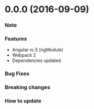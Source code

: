 <a name="0.0.0"></a>
# 0.0.0 (2016-09-09)

### Note

### Features

* Angular rc.5 (ngModule)
* Webpack 2
* Dependencies updated

### Bug Fixes

### Breaking changes


### How to update